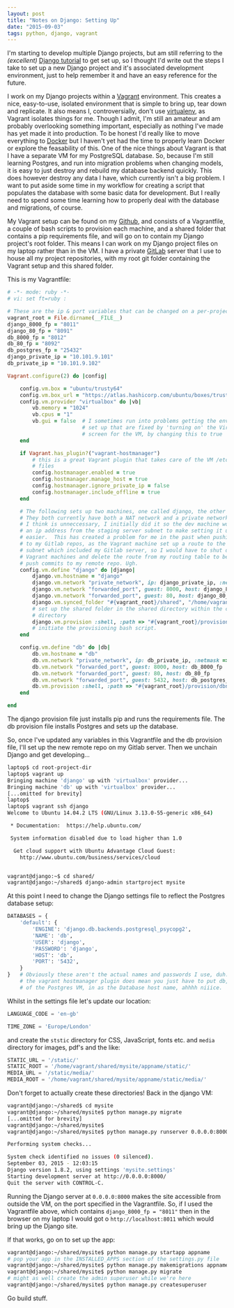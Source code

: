 ```yaml
---
layout: post
title: "Notes on Django: Setting Up"
date: "2015-09-03"
tags: python, django, vagrant
---
```


I'm starting to develop multiple Django projects, but am still referring to the *(excellent)* [Django tutorial][djt] to get set up, so I thought I'd write out the steps I take to set up a new Django project and it's associated development environment, just to help remember it and have an easy reference for the future.

<!--more-->

I work on my Django projects within a [Vagrant][v] environment.  This creates a nice, easy-to-use, isolated environment that is simple to bring up, tear down and replicate.  It also means I, controversially, don't use [virtualenv][ve], as Vagrant isolates things for me.  Though I admit, I'm still an amateur and am probably overlooking something important, especially as nothing I've made has yet made it into production.  To be honest I'd really like to move everything to [Docker][dkr] but I haven't yet had the time to properly learn Docker or explore the feasability of this.  One of the nice things about Vagrant is that I have a separate VM for my PostgreSQL database.  So, because I'm still learning Postgres, and run into migration problems when changing models, it is easy to just destroy and rebuild my database backend quickly.  This does however destroy any data I have, which currently isn't a big problem.  I want to put aside some time in my workflow for creating a script that populates the database with some basic data for development.  But I really need to spend some time learning how to properly deal with the database and migrations, of course.

My Vagrant setup can be found on my [Github][gv], and consists of a Vagrantfile, a couple of bash scripts to provision each machine, and a shared folder that contains a pip requirements file, and will go on to contain my Django project's root folder.  This means I can work on my Django project files on my laptop rather than in the VM.  I have a private [GitLab][gitl] server that I use to house all my project repositories, with my root git folder containing the Vagrant setup and this shared folder.

This is my Vagrantfile:

```ruby
# -*- mode: ruby -*-
# vi: set ft=ruby :

# These are the ip & port variables that can be changed on a per-project basis
vagrant_root = File.dirname(__FILE__)
django_8000_fp = "8011"
django_80_fp = "8091"
db_8000_fp = "8012"
db_80_fp = "8092"
db_postgres_fp = "25432"
django_private_ip = "10.101.9.101"
db_private_ip = "10.101.9.102"

Vagrant.configure(2) do |config|

    config.vm.box = "ubuntu/trusty64"
    config.vm.box_url = "https://atlas.hashicorp.com/ubuntu/boxes/trusty64"
    config.vm.provider "virtualbox" do |vb|
        vb.memory = "1024"
        vb.cpus = "1"
        vb.gui = false  # I sometimes run into problems getting the environment
                        # set up that are fixed by 'turning on' the Virtualbox
                        # screen for the VM, by changing this to true
    end

    if Vagrant.has_plugin?("vagrant-hostmanager")
        # this is a great Vagrant plugin that takes care of the VM /etc/hosts
        # files
        config.hostmanager.enabled = true
        config.hostmanager.manage_host = true
        config.hostmanager.ignore_private_ip = false
        config.hostmanager.include_offline = true
    end

    # The following sets up two machines, one called django, the other called db.
    # They both currently have both a NAT network and a private network, which
    # I think is unneccessary, I initially did it so the dev machine would have
    # an ip address from the staging server subnet to make setting it up there
    # easier.  This has created a problem for me in the past when pushing changes
    # to my Gitlab repos, as the Vagrant machine set up a route to the /16
    # subnet which included my Gitlab server, so I would have to shut down my
    # Vagrant machines and delete the route from my routing table to be able to
    # push commits to my remote repo. Ugh.
    config.vm.define "django" do |django|
        django.vm.hostname = "django"
        django.vm.network "private_network", ip: django_private_ip, :netmask => "255.255.0.0"
        django.vm.network "forwarded_port", guest: 8000, host: django_8000_fp
        django.vm.network "forwarded_port", guest: 80, host: django_80_fp
        django.vm.synced_folder "#{vagrant_root}/shared", "/home/vagrant/shared"
        # set up the shared folder in the shared directory within the current
        # directory
        django.vm.provision :shell, :path => "#{vagrant_root}/provision/djangonode-setup.sh"
        # initiate the provisioning bash script.
    end

    config.vm.define "db" do |db|
        db.vm.hostname = "db"
        db.vm.network "private_network", ip: db_private_ip, :netmask => "255.255.0.0"
        db.vm.network "forwarded_port", guest: 8000, host: db_8000_fp
        db.vm.network "forwarded_port", guest: 80, host: db_80_fp
        db.vm.network "forwarded_port", guest: 5432, host: db_postgres_fp
        db.vm.provision :shell, :path => "#{vagrant_root}/provision/dbnode-setup.sh"
    end

end
```

The django provision file just installs pip and runs the requirements file.  The db provision file installs Postgres and sets up the database.

So, once I've updated any variables in this Vagrantfile and the db provision file, I'll set up the new remote repo on my Gitlab server.  Then we unchain Django and get developing...

```bash
laptop$ cd root-project-dir
laptop$ vagrant up
Bringing machine 'django' up with 'virtualbox' provider...
Bringing machine 'db' up with 'virtualbox' provider...
[...omitted for brevity]
laptop$
laptop$ vagrant ssh django
Welcome to Ubuntu 14.04.2 LTS (GNU/Linux 3.13.0-55-generic x86_64)

 * Documentation:  https://help.ubuntu.com/

 System information disabled due to load higher than 1.0

  Get cloud support with Ubuntu Advantage Cloud Guest:
    http://www.ubuntu.com/business/services/cloud


vagrant@django:~$ cd shared/
vagrant@django:~/shared$ django-admin startproject mysite
```

At this point I need to change the Django settings file to reflect the Postgres database setup:

```python
DATABASES = {
    'default': {
        'ENGINE': 'django.db.backends.postgresql_psycopg2',
        'NAME': 'db',
        'USER': 'django',
        'PASSWORD': 'django',
        'HOST': 'db',
        'PORT': '5432',
    }
}   # Obviously these aren't the actual names and passwords I use, duh.  Though
    # the vagrant hostmanager plugin does mean you just have to put db, the name
    # of the Postgres VM, in as the Database host name, ahhhh niiice.
```

Whilst in the settings file let's update our location:

```python
LANGUAGE_CODE = 'en-gb'

TIME_ZONE = 'Europe/London'
```

and create the `ststic` directory for CSS, JavaScript, fonts etc. and `media` directory for images, pdf's and the like:

```python
STATIC_URL = '/static/'
STATIC_ROOT = '/home/vagrant/shared/mysite/appname/static/'
MEDIA_URL = '/static/media/'
MEDIA_ROOT = '/home/vagrant/shared/mysite/appname/static/media/'
```

Don't forget to actually create these directories!
Back in the django VM:

```bash
vagrant@django:~/shared$ cd mysite
vagrant@django:~/shared/mysite$ python manage.py migrate
[...omitted for brevity]
vagrant@django:~/shared/mysite$
vagrant@django:~/shared/mysite$ python manage.py runserver 0.0.0.0:8000

Performing system checks...

System check identified no issues (0 silenced).
September 03, 2015 - 12:03:15
Django version 1.8.2, using settings 'mysite.settings'
Starting development server at http://0.0.0.0:8000/
Quit the server with CONTROL-C.
```

Running the Django server at `0.0.0.0:8000` makes the site accessible from outside the VM, on the port specified in the Vagrantfile.  So, if I used the Vagrantfile above, which contains `django_8000_fp = "8011"` then in the browser on my laptop I would got o `http://localhost:8011` which would bring up the Django site.  

If that works, go on to set up the app:

```bash
vagrant@django:~/shared/mysite$ python manage.py startapp appname
# pop your app in the INSTALLED_APPS section of the settings.py file
vagrant@django:~/shared/mysite$ python manage.py makemigrations appname
vagrant@django:~/shared/mysite$ python manage.py migrate
# might as well create the admin superuser while we're here
vagrant@django:~/shared/mysite$ python manage.py createsuperuser
```

Go build stuff.

[djt]: https://docs.djangoproject.com/en/1.8/intro/tutorial01/
[v]:   https://www.vagrantup.com/
[ve]:  https://virtualenv.pypa.io/en/latest/
[dkr]: https://www.docker.com/
[gv]:  https://github.com/bordeltabernacle/Vagrant-Django-PostgreSQL
[gitl]: https://about.gitlab.com/downloads/
